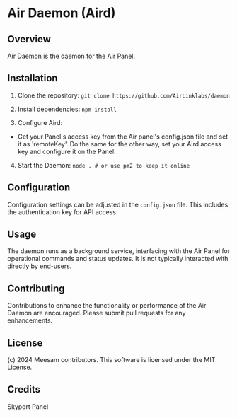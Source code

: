 # Air Daemon (Aird)

## Overview
Air Daemon is the daemon for the Air Panel.

## Installation
1. Clone the repository:
`git clone https://github.com/AirLinklabs/daemon`

2. Install dependencies:
`npm install`

3. Configure Aird:
- Get your Panel's access key from the Air panel's config.json file and set it as 'remoteKey'. Do the same for the other way, set your Aird access key and configure it on the Panel.

4. Start the Daemon:
`node . # or use pm2 to keep it online`

## Configuration
Configuration settings can be adjusted in the `config.json` file. This includes the authentication key for API access.

## Usage
The daemon runs as a background service, interfacing with the Air Panel for operational commands and status updates. It is not typically interacted with directly by end-users.

## Contributing
Contributions to enhance the functionality or performance of the Air Daemon are encouraged. Please submit pull requests for any enhancements.

## License
(c) 2024 Meesam contributors. This software is licensed under the MIT License.


## Credits
Skyport Panel